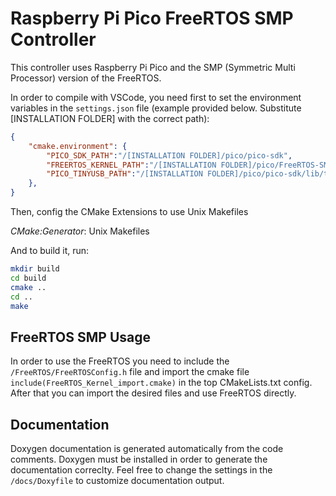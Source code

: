 # Raspberry Pi Pico FreeRTOS SMP Controller

This controller uses Raspberry Pi Pico and the SMP (Symmetric Multi Processor) version of the FreeRTOS.

In order to compile with VSCode, you need first to set the environment variables in the `settings.json` file (example provided below. Substitute [INSTALLATION FOLDER] with the correct path):

```json
{
    "cmake.environment": {
        "PICO_SDK_PATH":"/[INSTALLATION FOLDER]/pico/pico-sdk",
        "FREERTOS_KERNEL_PATH":"/[INSTALLATION FOLDER]/pico/FreeRTOS-SMP-Demos/FreeRTOS/Source",
        "PICO_TINYUSB_PATH":"/[INSTALLATION FOLDER]/pico/pico-sdk/lib/tinyusb"
    },
}
```

Then, config the CMake Extensions to use Unix Makefiles

*CMake:Generator*: Unix Makefiles

And to build it, run:

```bash
mkdir build
cd build
cmake ..
cd ..
make
```

## FreeRTOS SMP Usage

In order to use the FreeRTOS you need to include the `/FreeRTOS/FreeRTOSConfig.h` file and import the cmake file `include(FreeRTOS_Kernel_import.cmake)` in the top CMakeLists.txt config. After that you can import the desired files and use FreeRTOS directly.

## Documentation

Doxygen documentation is generated automatically from the code comments. Doxygen must be installed in order to generate the documentation correclty. Feel free to change the settings in the `/docs/Doxyfile` to customize documentation output.
